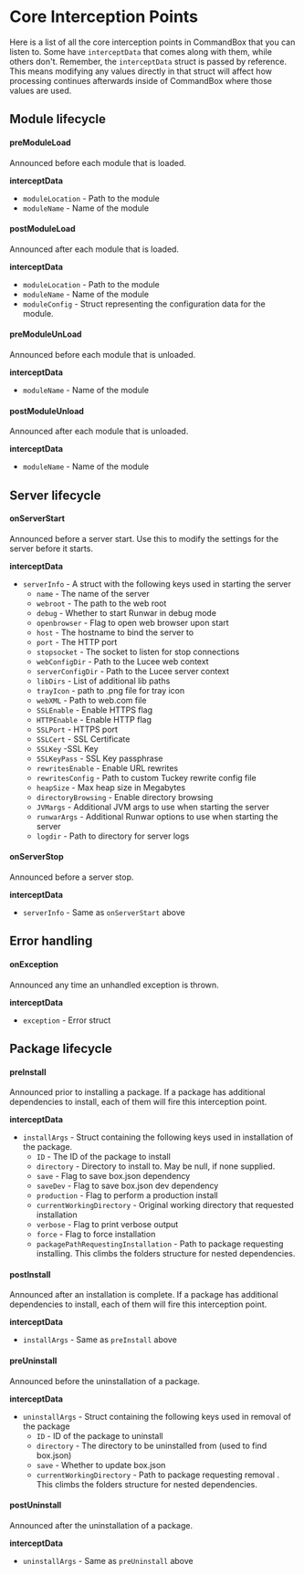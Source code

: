 # Core Interception Points

Here is a list of all the core interception points in CommandBox that you can listen to.  Some have `interceptData` that comes along with them, while others don't.  Remember, the `interceptData` struct is passed by reference.  This means modifying any values directly in that struct will affect how processing continues afterwards inside of CommandBox where those values are used.  



## Module lifecycle

#### preModuleLoad

Announced before each module that is loaded.

**interceptData**

* `moduleLocation` - Path to the module
* `moduleName` - Name of the module

#### postModuleLoad

Announced after each module that is loaded.

**interceptData**

* `moduleLocation` - Path to the module
* `moduleName` - Name of the module
* `moduleConfig` - Struct representing the configuration data for the module.  

#### preModuleUnLoad

Announced before each module that is unloaded.

**interceptData**

* `moduleName` - Name of the module

#### postModuleUnload

Announced after each module that is unloaded.

**interceptData**

* `moduleName` - Name of the module

## Server lifecycle

#### onServerStart

Announced before a server start.  Use this to modify the settings for the server before it starts.

**interceptData**

* `serverInfo` - A struct with the following keys used in starting the server
  * `name` - The name of the server
  * `webroot` - The path to the web root
  * `debug` - Whether  to start Runwar in debug mode
  * `openbrowser` - Flag to open web browser upon start
  * `host` - The hostname to bind the server to
  * `port` - The HTTP port
  * `stopsocket` - The socket to listen for stop connections
  * `webConfigDir` - Path to the Lucee web context
  * `serverConfigDir` - Path to the Lucee server context
  * `libDirs` -  List of additional lib paths
  * `trayIcon` - path to .png file for tray icon
  * `webXML` - Path to web.com file
  * `SSLEnable` - Enable HTTPS flag
  * `HTTPEnable` - Enable HTTP flag
  * `SSLPort` - HTTPS port
  * `SSLCert` - SSL Certificate
  * `SSLKey` -SSL Key 
  * `SSLKeyPass` - SSL Key passphrase
  * `rewritesEnable` - Enable URL rewrites
  * `rewritesConfig` - Path to custom Tuckey rewrite config file
  * `heapSize` - Max heap size in Megabytes
  * `directoryBrowsing` - Enable directory browsing
  * `JVMargs` - Additional JVM args to use when starting the server
  * `runwarArgs` - Additional Runwar options to use when starting the server
  * `logdir` - Path to directory for server logs
 
#### onServerStop

Announced before a server stop.

**interceptData**

* `serverInfo` - Same as `onServerStart` above

## Error handling

#### onException

Announced any time an unhandled exception is thrown.  

**interceptData**

* `exception` - Error struct  

## Package lifecycle

#### preInstall

Announced prior to installing a package. If a package has additional dependencies to install, each of them will fire this interception point.

**interceptData**

* `installArgs` - Struct containing the following keys used in installation of the package.
  * `ID` - The ID of the package to install
  * `directory` - Directory to install to.  May be null, if none supplied.
  * `save` - Flag to save box.json dependency
  * `saveDev` - Flag to save box.json dev dependency
  * `production` - Flag to perform a production install
  * `currentWorkingDirectory` - Original working directory that requested installation
  * `verbose` - Flag to print verbose output
  * `force` - Flag to force installation
  * `packagePathRequestingInstallation` - Path to package requesting installing.  This climbs the folders structure for nested dependencies.

#### postInstall

Announced after an installation is complete.  If a package has additional dependencies to install, each of them will fire this interception point.

**interceptData**

* `installArgs` - Same as `preInstall` above

#### preUninstall

Announced before the uninstallation of a package.

**interceptData**

* `uninstallArgs` - Struct containing the following keys used in removal of the package
  * `ID` - ID of the package to uninstall
  * `directory` - The directory to be uninstalled from (used to find box.json)
  * `save` - Whether to update box.json
  * `currentWorkingDirectory` - Path to package requesting removal .  This climbs the folders structure for nested dependencies.

#### postUninstall

Announced after the uninstallation of a package.

**interceptData**

* `uninstallArgs` - Same as `preUninstall` above
 


